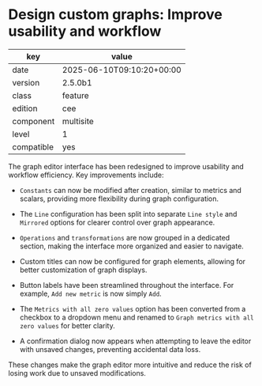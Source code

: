 [//]: # (werk v2)
# Design custom graphs: Improve usability and workflow

key        | value
---------- | ---
date       | 2025-06-10T09:10:20+00:00
version    | 2.5.0b1
class      | feature
edition    | cee
component  | multisite
level      | 1
compatible | yes

The graph editor interface has been redesigned to improve usability and workflow efficiency. Key
improvements include:

 * `Constants` can now be modified after creation, similar to metrics and scalars, providing more flexibility during graph configuration.

 * The `Line` configuration has been split into separate `Line style` and `Mirrored` options for clearer control over graph appearance.

 * `Operations` and `transformations` are now grouped in a dedicated section, making the interface more organized and easier to navigate.

 * Custom titles can now be configured for graph elements, allowing for better customization of graph displays.

 * Button labels have been streamlined throughout the interface. For example, `Add new metric` is now simply `Add`.

 * The `Metrics with all zero values` option has been converted from a checkbox to a dropdown menu and renamed to `Graph metrics with all zero values` for better clarity.

 * A confirmation dialog now appears when attempting to leave the editor with unsaved changes, preventing accidental data loss.

These changes make the graph editor more intuitive and reduce the risk of losing work due to unsaved modifications.
